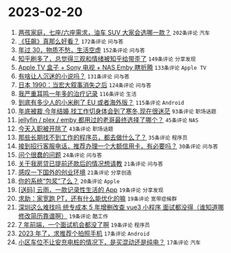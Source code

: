# 2023-02-20

1. [两孩家庭，七座/六座需求，油车 SUV 大家会选哪一款？](https://www.v2ex.com/t/917500) `202条评论` `汽车`
1. [《狂飙》真那么好看？](https://www.v2ex.com/t/917608) `172条评论` `问与答`
1. [年过 30，物质不愁，生活空虚](https://www.v2ex.com/t/917652) `152条评论` `问与答`
1. [知乎刷多了，总觉得三观和情绪被知乎给带歪了](https://www.v2ex.com/t/917503) `149条评论` `分享发现`
1. [Apple TV 盒子 + Sony 电视 + NAS Emby 瞎折腾](https://www.v2ex.com/t/917538) `133条评论` `Apple TV`
1. [有啥让人沉迷的小说吗？](https://www.v2ex.com/t/917516) `131条评论` `问与答`
1. [日本 1990：当宏大叙事消失之后](https://www.v2ex.com/t/917541) `124条评论` `问与答`
1. [我严重耳鸣一年多的治疗记录](https://www.v2ex.com/t/917488) `116条评论` `生活`
1. [到底有多少人的小米刷了 EU 或者海外版？](https://www.v2ex.com/t/917471) `115条评论` `Android`
1. [年底被裁,今年结婚,找工作切身体会到了寒冬,现在很迷茫](https://www.v2ex.com/t/917524) `93条评论` `职场话题`
1. [jellyfin / plex / emby 都用过的老哥最终选择了哪个？](https://www.v2ex.com/t/917723) `45条评论` `NAS`
1. [今天入职被开除了](https://www.v2ex.com/t/917566) `43条评论` `职场话题`
1. [那些长期找不到工作的程序员，都去做什么了？](https://www.v2ex.com/t/917607) `35条评论` `程序员`
1. [接到招行客服电话，推荐办理一个大额信用卡，有必要吗？](https://www.v2ex.com/t/917693) `30条评论` `问与答`
1. [问个很蠢的问题](https://www.v2ex.com/t/917492) `24条评论` `问与答`
1. [关于我房贷已提前还款后的情况想请教](https://www.v2ex.com/t/917599) `21条评论` `问与答`
1. [感叹一下国外的创业环境](https://www.v2ex.com/t/917521) `21条评论` `分享创造`
1. [你的系统“包浆”了么？](https://www.v2ex.com/t/917517) `20条评论` `Apple`
1. [[送码] 云雨，一款记录性生活的 App](https://www.v2ex.com/t/917758) `19条评论` `分享发现`
1. [求助：家宽跑 PT，还有什么能优化的嘛](https://www.v2ex.com/t/917695) `19条评论` `宽带症候群`
1. [深圳这么难找吗 统专成本 5 年增删改查 vue3 小程序 面试都没得（谁知道哪修改简历靠谱啊）](https://www.v2ex.com/t/917532) `19条评论` `酷工作`
1. [7 年前端，一个面试机会都没了啊](https://www.v2ex.com/t/917531) `19条评论` `程序员`
1. [2023 年了，求推荐个拍照手机](https://www.v2ex.com/t/917725) `17条评论` `Android`
1. [小区车位不让安充电桩的情况下，是买混动还是纯电？](https://www.v2ex.com/t/917494) `17条评论` `汽车`

